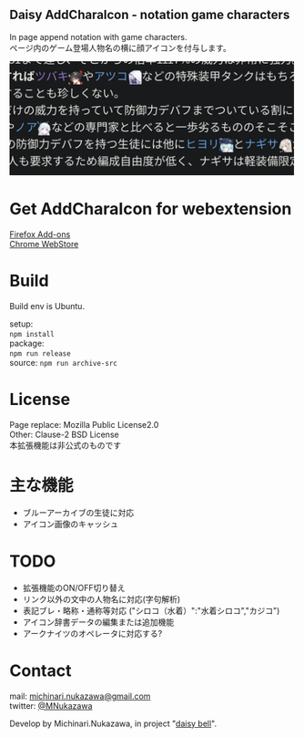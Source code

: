 Daisy AddCharaIcon - notation game characters
----
In page append notation with game characters.  
ページ内のゲーム登場人物名の横に顔アイコンを付与します。  

<img src="document/20240707_example.png" width="500">  

# Get AddCharaIcon for webextension
[Firefox Add-ons](https://addons.mozilla.org/ja/firefox/addon/daisy-addcharaicon/)  
[Chrome WebStore](https://chromewebstore.google.com/detail/daisy-addcharaicon/pgknndjpopofcdekhleekobmgkbphepm)  

# Build
Build env is Ubuntu.  

setup:  
`npm install`  
package:  
`npm run release`  
source:
`npm run archive-src`  

# License
Page replace: Mozilla Public License2.0  
Other: Clause-2 BSD License  
本拡張機能は非公式のものです  

# 主な機能
- ブルーアーカイブの生徒に対応
- アイコン画像のキャッシュ

# TODO
- 拡張機能のON/OFF切り替え
- リンク以外の文中の人物名に対応(字句解析)
- 表記ブレ・略称・通称等対応 ("シロコ（水着）":"水着シロコ","カジコ")
- アイコン辞書データの編集または追加機能
- アークナイツのオペレータに対応する?

# Contact
mail: [michinari.nukazawa@gmail.com][mailto]  
twitter: [@MNukazawa][twitter]  

Develop by Michinari.Nukazawa, in project "[daisy bell][pixiv_booth_project_daisy_bell]".  

[pixiv_booth_project_daisy_bell]: https://daisy-bell.booth.pm/
[mailto]: mailto:michinari.nukazawa@gmail.com
[twitter]: https://twitter.com/MNukazawa
